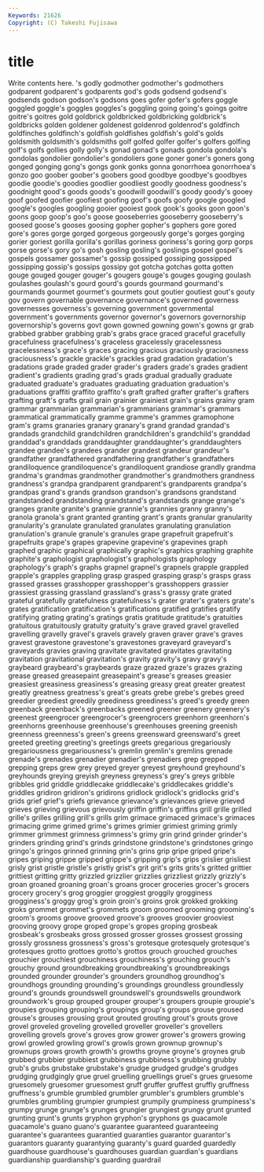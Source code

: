 ```yaml
---
Keywords: 21626 
Copyright: (C) Takeshi Fujisawa
---
```


# title

Write contents here.
's godly godmother godmother's godmothers godparent godparent's godparents god's gods
godsend godsend's godsends godson godson's godsons goes gofer gofer's gofers
goggle goggled goggle's goggles goggles's goggling going going's goings goitre
goitre's goitres gold goldbrick goldbricked goldbricking goldbrick's goldbricks golden goldener
goldenest goldenrod goldenrod's goldfinch goldfinches goldfinch's goldfish goldfishes goldfish's gold's
golds goldsmith goldsmith's goldsmiths golf golfed golfer golfer's golfers golfing
golf's golfs gollies golly golly's gonad gonad's gonads gondola gondola's
gondolas gondolier gondolier's gondoliers gone goner goner's goners gong gonged
gonging gong's gongs gonk gonks gonna gonorrhoea gonorrhoea's gonzo goo
goober goober's goobers good goodbye goodbye's goodbyes goodie goodie's goodies
goodlier goodliest goodly goodness goodness's goodnight good's goods goods's goodwill
goodwill's goody goody's gooey goof goofed goofier goofiest goofing goof's
goofs goofy google googled google's googles googling gooier gooiest gook
gook's gooks goon goon's goons goop goop's goo's goose gooseberries
gooseberry gooseberry's goosed goose's gooses goosing gopher gopher's gophers gore
gored gore's gores gorge gorged gorgeous gorgeously gorge's gorges gorging
gorier goriest gorilla gorilla's gorillas goriness goriness's goring gorp gorps
gorse gorse's gory go's gosh gosling gosling's goslings gospel gospel's
gospels gossamer gossamer's gossip gossiped gossiping gossipped gossipping gossip's gossips
gossipy got gotcha gotchas gotta gotten gouge gouged gouger gouger's
gougers gouge's gouges gouging goulash goulashes goulash's gourd gourd's gourds
gourmand gourmand's gourmands gourmet gourmet's gourmets gout goutier goutiest gout's
gouty gov govern governable governance governance's governed governess governesses governess's
governing government governmental government's governments governor governor's governors governorship governorship's
governs govt gown gowned gowning gown's gowns gr grab grabbed
grabber grabbing grab's grabs grace graced graceful gracefully gracefulness gracefulness's
graceless gracelessly gracelessness gracelessness's grace's graces gracing gracious graciously graciousness
graciousness's grackle grackle's grackles grad gradation gradation's gradations grade graded
grader grader's graders grade's grades gradient gradient's gradients grading grad's
grads gradual gradually graduate graduated graduate's graduates graduating graduation graduation's
graduations graffiti graffito graffito's graft grafted grafter grafter's grafters grafting
graft's grafts grail grain grainier grainiest grain's grains grainy gram
grammar grammarian grammarian's grammarians grammar's grammars grammatical grammatically gramme gramme's
grammes gramophone gram's grams granaries granary granary's grand grandad grandad's
grandads grandchild grandchildren grandchildren's grandchild's granddad granddad's granddads granddaughter granddaughter's
granddaughters grandee grandee's grandees grander grandest grandeur grandeur's grandfather grandfathered
grandfathering grandfather's grandfathers grandiloquence grandiloquence's grandiloquent grandiose grandly grandma grandma's
grandmas grandmother grandmother's grandmothers grandness grandness's grandpa grandparent grandparent's grandparents
grandpa's grandpas grand's grands grandson grandson's grandsons grandstand grandstanded grandstanding
grandstand's grandstands grange grange's granges granite granite's grannie grannie's grannies
granny granny's granola granola's grant granted granting grant's grants granular
granularity granularity's granulate granulated granulates granulating granulation granulation's granule granule's
granules grape grapefruit grapefruit's grapefruits grape's grapes grapevine grapevine's grapevines
graph graphed graphic graphical graphically graphic's graphics graphing graphite graphite's
graphologist graphologist's graphologists graphology graphology's graph's graphs grapnel grapnel's grapnels
grapple grappled grapple's grapples grappling grasp grasped grasping grasp's grasps
grass grassed grasses grasshopper grasshopper's grasshoppers grassier grassiest grassing grassland
grassland's grass's grassy grate grated grateful gratefully gratefulness gratefulness's grater
grater's graters grate's grates gratification gratification's gratifications gratified gratifies gratify
gratifying grating grating's gratings gratis gratitude gratitude's gratuities gratuitous gratuitously
gratuity gratuity's grave graved gravel gravelled gravelling gravelly gravel's gravels
gravely graven graver grave's graves gravest gravestone gravestone's gravestones graveyard
graveyard's graveyards gravies graving gravitate gravitated gravitates gravitating gravitation gravitational
gravitation's gravity gravity's gravy gravy's graybeard graybeard's graybeards graze grazed
graze's grazes grazing grease greased greasepaint greasepaint's grease's greases greasier
greasiest greasiness greasiness's greasing greasy great greater greatest greatly greatness
greatness's great's greats grebe grebe's grebes greed greedier greediest greedily
greediness greediness's greed's greedy green greenback greenback's greenbacks greened greener
greenery greenery's greenest greengrocer greengrocer's greengrocers greenhorn greenhorn's greenhorns greenhouse
greenhouse's greenhouses greening greenish greenness greenness's green's greens greensward greensward's
greet greeted greeting greeting's greetings greets gregarious gregariously gregariousness gregariousness's
gremlin gremlin's gremlins grenade grenade's grenades grenadier grenadier's grenadiers grep
grepped grepping greps grew grey greyed greyer greyest greyhound greyhound's
greyhounds greying greyish greyness greyness's grey's greys gribble gribbles grid
griddle griddlecake griddlecake's griddlecakes griddle's griddles gridiron gridiron's gridirons gridlock
gridlock's gridlocks grid's grids grief grief's griefs grievance grievance's grievances
grieve grieved grieves grieving grievous grievously griffin griffin's griffins grill
grille grilled grille's grilles grilling grill's grills grim grimace grimaced
grimace's grimaces grimacing grime grimed grime's grimes grimier grimiest griming
grimly grimmer grimmest grimness grimness's grimy grin grind grinder grinder's
grinders grinding grind's grinds grindstone grindstone's grindstones gringo gringo's gringos
grinned grinning grin's grins grip gripe griped gripe's gripes griping
grippe gripped grippe's gripping grip's grips grislier grisliest grisly grist
gristle gristle's gristly grist's grit grit's grits grits's gritted grittier
grittiest gritting gritty grizzled grizzlier grizzlies grizzliest grizzly grizzly's groan
groaned groaning groan's groans grocer groceries grocer's grocers grocery grocery's
grog groggier groggiest groggily grogginess grogginess's groggy grog's groin groin's
groins grok grokked grokking groks grommet grommet's grommets groom groomed
grooming grooming's groom's grooms groove grooved groove's grooves groovier grooviest
grooving groovy grope groped grope's gropes groping grosbeak grosbeak's grosbeaks
gross grossed grosser grosses grossest grossing grossly grossness grossness's gross's
grotesque grotesquely grotesque's grotesques grotto grottoes grotto's grottos grouch grouched
grouches grouchier grouchiest grouchiness grouchiness's grouching grouch's grouchy ground groundbreaking
groundbreaking's groundbreakings grounded grounder grounder's grounders groundhog groundhog's groundhogs grounding
grounding's groundings groundless groundlessly ground's grounds groundswell groundswell's groundswells groundwork
groundwork's group grouped grouper grouper's groupers groupie groupie's groupies grouping
grouping's groupings group's groups grouse groused grouse's grouses grousing grout
grouted grouting grout's grouts grove grovel groveled groveling grovelled groveller
groveller's grovellers grovelling grovels grove's groves grow grower grower's growers
growing growl growled growling growl's growls grown grownup grownup's grownups
grows growth growth's growths groyne groyne's groynes grub grubbed grubbier
grubbiest grubbiness grubbiness's grubbing grubby grub's grubs grubstake grubstake's grudge
grudged grudge's grudges grudging grudgingly grue gruel gruelling gruellings gruel's
grues gruesome gruesomely gruesomer gruesomest gruff gruffer gruffest gruffly gruffness
gruffness's grumble grumbled grumbler grumbler's grumblers grumble's grumbles grumbling grumpier
grumpiest grumpily grumpiness grumpiness's grumpy grunge grunge's grunges grungier grungiest
grungy grunt grunted grunting grunt's grunts gryphon gryphon's gryphons gs
guacamole guacamole's guano guano's guarantee guaranteed guaranteeing guarantee's guarantees guarantied
guaranties guarantor guarantor's guarantors guaranty guarantying guaranty's guard guarded guardedly
guardhouse guardhouse's guardhouses guardian guardian's guardians guardianship guardianship's guarding guardrail
